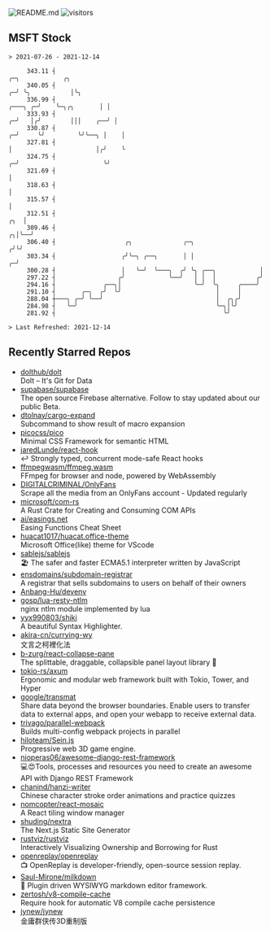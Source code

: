 ![README.md](https://github.com/Gerhut/Gerhut/workflows/README.md/badge.svg)
![visitors](https://visitors.vercel.app/Gerhut/Gerhut?token=8cf69d1f6813d272ef062726b6070c9be4ff72038cfe5a7ded7384a8da65d866)

## MSFT Stock

```
> 2021-07-26 - 2021-12-14

     343.11 ┤                                                                                 ╭─╮            ╭╮  
     340.05 ┤                                                                               ╭─╯ ╰╮           │╰╮ 
     336.99 ┤                                                                       ╭───╮ ╭─╯    ╰─╮╭╮       │ │ 
     333.93 ┤                                                                     ╭─╯   │╭╯        │││    ╭──╯ │ 
     330.87 ┤                                                                   ╭─╯     ╰╯         ╰╯╰──╮ │    │ 
     327.81 ┤                                                                   │                       │╭╯    ╰ 
     324.75 ┤                                                                 ╭─╯                       ╰╯       
     321.69 ┤                                                                 │                                  
     318.63 ┤                                                                 │                                  
     315.57 ┤                                                                 │                                  
     312.51 ┤                                                             ╭╮  │                                  
     309.46 ┤                                                           ╭╮│╰──╯                                  
     306.40 ┤                   ╭╮              ╭─╮                    ╭╯╰╯                                      
     303.34 ┤                  ╭╯╰─╮ ╭──╮       │ │                  ╭─╯                                         
     300.28 ┤                  │   ╰─╯  ╰───╮  ╭╯ ╰╮ ╭──╮            │                                           
     297.22 ┤                 ╭╯            ╰──╯   │ │  │           ╭╯                                           
     294.16 ┤             ╭──╮│                    ╰─╯  ╰╮     ╭────╯                                            
     291.10 ┤       ╭─╮  ╭╯  ╰╯                          │     │                                                 
     288.04 ┼───╮ ╭─╯ ╰──╯                               │  ╭╮╭╯                                                 
     284.98 ┤   ╰─╯                                      ╰─╮│╰╯                                                  
     281.92 ┤                                              ╰╯                                                    

> Last Refreshed: 2021-12-14
```

## Recently Starred Repos

- [dolthub/dolt](https://github.com/dolthub/dolt)  
  Dolt – It's Git for Data
- [supabase/supabase](https://github.com/supabase/supabase)  
  The open source Firebase alternative. Follow to stay updated about our public Beta.
- [dtolnay/cargo-expand](https://github.com/dtolnay/cargo-expand)  
  Subcommand to show result of macro expansion
- [picocss/pico](https://github.com/picocss/pico)  
  Minimal CSS Framework for semantic HTML
- [jaredLunde/react-hook](https://github.com/jaredLunde/react-hook)  
  ↩ Strongly typed, concurrent mode-safe React hooks
- [ffmpegwasm/ffmpeg.wasm](https://github.com/ffmpegwasm/ffmpeg.wasm)  
  FFmpeg for browser and node, powered by WebAssembly
- [DIGITALCRIMINAL/OnlyFans](https://github.com/DIGITALCRIMINAL/OnlyFans)  
  Scrape all the media from an OnlyFans account - Updated regularly
- [microsoft/com-rs](https://github.com/microsoft/com-rs)  
  A Rust Crate for Creating and Consuming COM APIs
- [ai/easings.net](https://github.com/ai/easings.net)  
  Easing Functions Cheat Sheet
- [huacat1017/huacat.office-theme](https://github.com/huacat1017/huacat.office-theme)  
  Microsoft Office(like) theme for VScode
- [sablejs/sablejs](https://github.com/sablejs/sablejs)  
  🏖️ The safer and faster ECMA5.1 interpreter written by JavaScript
- [ensdomains/subdomain-registrar](https://github.com/ensdomains/subdomain-registrar)  
  A registrar that sells subdomains to users on behalf of their owners
- [Anbang-Hu/devenv](https://github.com/Anbang-Hu/devenv)  
- [gosp/lua-resty-ntlm](https://github.com/gosp/lua-resty-ntlm)  
  nginx ntlm module implemented by lua
- [yyx990803/shiki](https://github.com/yyx990803/shiki)  
  A beautiful Syntax Highlighter.
- [akira-cn/currying-wy](https://github.com/akira-cn/currying-wy)  
  文言之柯裡化法
- [b-zurg/react-collapse-pane](https://github.com/b-zurg/react-collapse-pane)  
  The splittable, draggable, collapsible panel layout library 🎉
- [tokio-rs/axum](https://github.com/tokio-rs/axum)  
  Ergonomic and modular web framework built with Tokio, Tower, and Hyper
- [google/transmat](https://github.com/google/transmat)  
  Share data beyond the browser boundaries. Enable users to transfer data to external apps, and open your webapp to receive external data.
- [trivago/parallel-webpack](https://github.com/trivago/parallel-webpack)  
  Builds multi-config webpack projects in parallel
- [hiloteam/Sein.js](https://github.com/hiloteam/Sein.js)  
  Progressive web 3D game engine.
- [nioperas06/awesome-django-rest-framework](https://github.com/nioperas06/awesome-django-rest-framework)  
   💻😍Tools, processes and resources you need to create an awesome API with Django REST Framework
- [chanind/hanzi-writer](https://github.com/chanind/hanzi-writer)  
  Chinese character stroke order animations and practice quizzes
- [nomcopter/react-mosaic](https://github.com/nomcopter/react-mosaic)  
  A React tiling window manager
- [shuding/nextra](https://github.com/shuding/nextra)  
  The Next.js Static Site Generator
- [rustviz/rustviz](https://github.com/rustviz/rustviz)  
  Interactively Visualizing Ownership and Borrowing for Rust
- [openreplay/openreplay](https://github.com/openreplay/openreplay)  
  :tv: OpenReplay is developer-friendly, open-source session replay.
- [Saul-Mirone/milkdown](https://github.com/Saul-Mirone/milkdown)  
  🍼 Plugin driven WYSIWYG  markdown editor framework.
- [zertosh/v8-compile-cache](https://github.com/zertosh/v8-compile-cache)  
  Require hook for automatic V8 compile cache persistence
- [jynew/jynew](https://github.com/jynew/jynew)  
  金庸群侠传3D重制版
